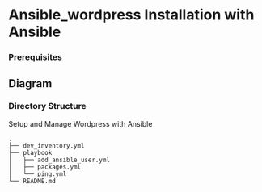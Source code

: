 # Ansible_wordpress Installation with Ansible

### Prerequisites

## Diagram

### Directory Structure
Setup and Manage Wordpress with Ansible
```
.
├── dev_inventory.yml
├── playbook
│   ├── add_ansible_user.yml
│   ├── packages.yml
│   └── ping.yml
└── README.md
```